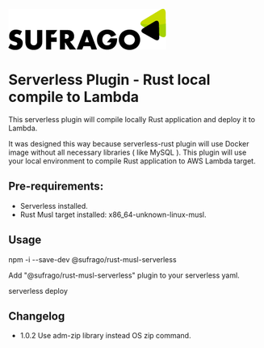 [![N|Solid](logo.png)](https://sufrago.com)


# Serverless Plugin - Rust local compile to Lambda


This serverless plugin will compile locally Rust application and deploy it to Lambda. 

It was designed this way because serverless-rust plugin will use Docker image without all necessary libraries ( like MySQL ). 
This plugin will use your local environment to compile Rust application to AWS Lambda target.


## Pre-requirements:
- Serverless installed. 
- Rust Musl target installed: x86_64-unknown-linux-musl.



## Usage
npm -i --save-dev @sufrago/rust-musl-serverless

Add "@sufrago/rust-musl-serverless" plugin to your serverless yaml.


serverless deploy 

## Changelog
- 1.0.2 Use adm-zip library instead OS zip command. 


